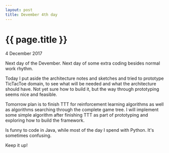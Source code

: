 ```yaml
---
layout: post
title: Devember 4th day
---
```


{{ page.title }}
================

<p class="meta">4 December 2017</p>

Next day of the Devember. Next day of some extra coding besides normal work rhythm.

Today I put aside the architecture notes and sketches and tried to prototype TicTacToe domain, to see what will be needed and what the architecture should have. Not yet sure how to build it, but the way through prototyping seems nice and feasible. 

Tomorrow plan is to finish TTT for reinforcement learning algorithms as well as algorithms searching through the complete game tree. I will implement some simple algorithm after finishing TTT as part of prototyping and exploring how to build the framework.

Is funny to code in Java, while most of the day I spend with Python. It's sometimes confusing. 

Keep it up! 